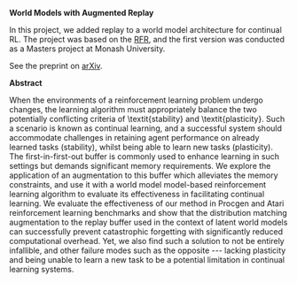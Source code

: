 **World Models with Augmented Replay**


In this project, we added replay to a world model architecture for continual RL. The project was based on the [RFR](https://wba-initiative.org/en/21935/), and the first version was conducted as a Masters project at Monash University.

See the preprint on [arXiv](https://arxiv.org/abs/2401.16650).

**Abstract**

When the environments of a reinforcement learning problem undergo changes, the learning algorithm must appropriately balance the two potentially conflicting criteria of \textit{stability} and \textit{plasticity}. Such a scenario is known as continual learning, and a successful system should accommodate challenges in retaining agent performance on already learned tasks (stability), whilst being able to learn new tasks (plasticity).
  The first-in-first-out buffer is commonly used to enhance learning in such settings but demands significant memory requirements. We explore the application of an augmentation to this buffer which alleviates the memory constraints, and use it with a world model model-based reinforcement learning algorithm to evaluate its effectiveness in facilitating continual learning.
  We evaluate the effectiveness of our method in Procgen and Atari reinforcement learning benchmarks and show that the distribution matching augmentation to the replay buffer used in the context of latent world models can successfully prevent catastrophic forgetting with significantly reduced computational overhead.
  Yet, we also find such a solution to not be entirely infallible, and other failure modes such as the opposite --- lacking plasticity and being unable to learn a new task to be a potential limitation in continual learning systems.
